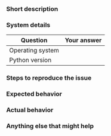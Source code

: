 ### Short description  

### System details  

Question|Your answer
--|--
Operating system|  
Python version|  

### Steps to reproduce the issue  

### Expected behavior  

### Actual behavior  

### Anything else that might help  
